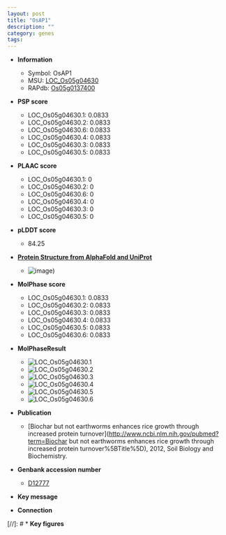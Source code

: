 ```yaml
---
layout: post
title: "OsAP1"
description: ""
category: genes
tags: 
---
```


* **Information**  
    + Symbol: OsAP1  
    + MSU: [LOC_Os05g04630](http://rice.plantbiology.msu.edu/cgi-bin/ORF_infopage.cgi?orf=LOC_Os05g04630)  
    + RAPdb: [Os05g0137400](http://rapdb.dna.affrc.go.jp/viewer/gbrowse_details/irgsp1?name=Os05g0137400)  

* **PSP score**  
    + LOC_Os05g04630.1: 0.0833 
    + LOC_Os05g04630.2: 0.0833 
    + LOC_Os05g04630.6: 0.0833 
    + LOC_Os05g04630.4: 0.0833 
    + LOC_Os05g04630.3: 0.0833 
    + LOC_Os05g04630.5: 0.0833 

* **PLAAC score**  
    + LOC_Os05g04630.1: 0 
    + LOC_Os05g04630.2: 0 
    + LOC_Os05g04630.6: 0 
    + LOC_Os05g04630.4: 0 
    + LOC_Os05g04630.3: 0 
    + LOC_Os05g04630.5: 0 

* **pLDDT score**
    + 84.25

* **[Protein Structure from AlphaFold and UniProt](https://www.uniprot.org/uniprotkb/P42211/entry#structure)**
    + ![image](https://ricepsp.github.io/images/P/AF-P42211-F1.png))

* **MolPhase score**
    + LOC_Os05g04630.1: 0.0833
    + LOC_Os05g04630.2: 0.0833
    + LOC_Os05g04630.3: 0.0833
    + LOC_Os05g04630.4: 0.0833
    + LOC_Os05g04630.5: 0.0833
    + LOC_Os05g04630.6: 0.0833

* **MolPhaseResult**
    + ![LOC_Os05g04630.1](https://ricepsp.github.io/pictures/LOC_Os05g/LOC_Os05g04630.1.png)
    + ![LOC_Os05g04630.2](https://ricepsp.github.io/pictures/LOC_Os05g/LOC_Os05g04630.2.png)
    + ![LOC_Os05g04630.3](https://ricepsp.github.io/pictures/LOC_Os05g/LOC_Os05g04630.3.png)
    + ![LOC_Os05g04630.4](https://ricepsp.github.io/pictures/LOC_Os05g/LOC_Os05g04630.4.png)
    + ![LOC_Os05g04630.5](https://ricepsp.github.io/pictures/LOC_Os05g/LOC_Os05g04630.5.png)
    + ![LOC_Os05g04630.6](https://ricepsp.github.io/pictures/LOC_Os05g/LOC_Os05g04630.6.png)

* **Publication**  
    + [Biochar but not earthworms enhances rice growth through increased protein turnover](http://www.ncbi.nlm.nih.gov/pubmed?term=Biochar but not earthworms enhances rice growth through increased protein turnover%5BTitle%5D), 2012, Soil Biology and Biochemistry.

* **Genbank accession number**  
    + [D12777](http://www.ncbi.nlm.nih.gov/nuccore/D12777)

* **Key message**  

* **Connection**  

[//]: # * **Key figures**  


